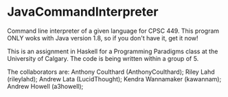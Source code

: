 # JavaCommandInterpreter
Command line interpreter of a given language for CPSC 449. This program ONLY woks with Java version 1.8, so if you don't have it, get it now!

This is an assignment in Haskell for a Programming Paradigms class at the University of Calgary. The code is being written within a group of 5.

The collaborators are:
Anthony Coulthard (AnthonyCoulthard); 
Riley Lahd (rileylahd); 
Andrew Lata (LucidThought); 
Kendra Wannamaker (kawannam); 
Andrew Howell (a3howell); 

